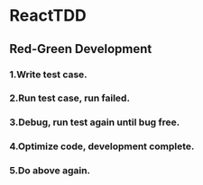 # ReactTDD
## Red-Green Development
### 1.Write test case.
### 2.Run test case, run failed.
### 3.Debug, run test again until bug free.
### 4.Optimize code, development complete.
### 5.Do above again.
